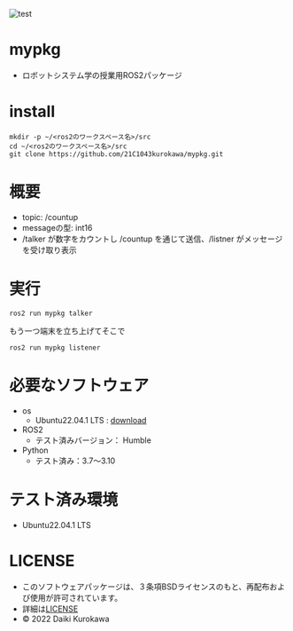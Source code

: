 ![test](https://github.com/21C1043kurokawa/robosys2022/actions/workflows/test.yml/badge.svg)
# mypkg
* ロボットシステム学の授業用ROS2パッケージ
# install
```
mkdir -p ~/<ros2のワークスペース名>/src
cd ~/<ros2のワークスペース名>/src
git clone https://github.com/21C1043kurokawa/mypkg.git
```
# 概要 
 * topic: /countup
 * messageの型: int16
 * /talker が数字をカウントし /countup を通じて送信、/listner がメッセージを受け取り表示
# 実行
```
ros2 run mypkg talker
```
もう一つ端末を立ち上げてそこで
```
ros2 run mypkg listener
```
# 必要なソフトウェア
 * os
     * Ubuntu22.04.1 LTS : [download](https://jp.ubuntu.com/download)
 * ROS2
     * テスト済みバージョン： Humble
 * Python
     * テスト済み：3.7～3.10
# テスト済み環境
 * Ubuntu22.04.1 LTS
# LICENSE
 * このソフトウェアパッケージは、３条項BSDライセンスのもと、再配布および使用が許可されています。
 * 詳細は[LICENSE](https://github.com/21C1043kurokawa/mypkg/blob/master/LICENSE)
 * © 2022 Daiki Kurokawa

